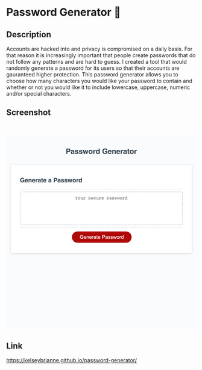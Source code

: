 # Password Generator 🔐

## Description

Accounts are hacked into and privacy is compromised on a daily basis. For that reason it is increasingly important that people create passwords that do not follow any patterns and are hard to guess. I created a tool that would randomly generate a password for its users so that their accounts are gauranteed higher protection. This password generator allows you to choose how many characters you would like your password to contain and whether or not you would like it to include lowercase, uppercase, numeric and/or special characters.

## Screenshot

<br>

![Password Generator](./assets/password-generator-screenshot.png)

## Link

https://kelseybrianne.github.io/password-generator/